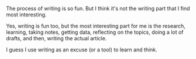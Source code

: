 The process of writing is so fun. But I think it's not the writing part that I find most interesting.

Yes, writing is fun too, but the most interesting part for me is the research, learning, taking notes, getting data, reflecting on the topics, doing a lot of drafts, and then, writing the actual article.

I guess I use writing as an excuse (or a tool) to learn and think.
